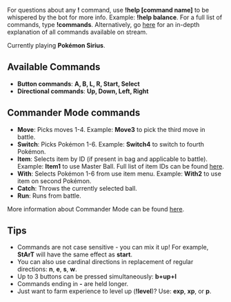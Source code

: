 For questions about any **!** command, use **!help [command name]** to be whispered by the bot for more info. Example: **!help balance**. For a full list of commands, type **!commands**. Alternatively, go [here](https://twitchplayspokemon.tv/commands) for an in-depth explanation of all commands available on stream.

Currently playing **Pokémon Sirius**.

## Available Commands

- **Button commands**: **A, B, L, R, Start, Select**
- **Directional commands**: **Up, Down, Left, Right**

## Commander Mode commands

- **Move**: Picks moves 1-4. Example: **Move3** to pick the third move in battle.
- **Switch**: Picks Pokémon 1-6. Example: **Switch4** to switch to fourth Pokémon.
- **Item**: Selects item by ID (if present in bag and applicable to battle). Example: **Item1** to use Master Ball. Full list of item IDs can be found [here](https://bulbapedia.bulbagarden.net/wiki/List_of_items_by_index_number_(Generation_III)).
- **With**: Selects Pokémon 1-6 from use item menu. Example: **With2** to use item on second Pokémon.
- **Catch**: Throws the currently selected ball.
- **Run**: Runs from battle.

More information about Commander Mode can be found [here](https://old.reddit.com/r/twitchplayspokemon/comments/73b5is/military_mode_2_electric_boogaloo_name_it_for_us/).

## Tips
- Commands are not case sensitive - you can mix it up! For example, **StArT** will have the same effect as **start**.
- You can also use cardinal directions in replacement of regular directions: **n**, **e**, **s**, **w**.
- Up to 3 buttons can be pressed simultaneously: **b+up+l**
- Commands ending in **-** are held longer.
- Just want to farm experience to level up (**!level**)? Use: **exp**, **xp**, or **p**.